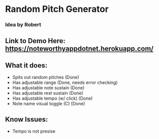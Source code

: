 # Random Pitch Generator

### Idea by Robert

## Link to Demo Here: https://noteworthyappdotnet.herokuapp.com/
 
## What it does:

- Spits out random pitches (Done)
- Has adjustable range (Done, needs error checking)
- Has adjustable note sustain (Done)
- Has adjustable rest sustain (Done)
- Has adjustable tempo (w/ click) (Done)
- Note name visual toggle (C) (Done)


## Know Issues:

- Tempo is not presise